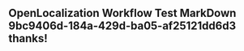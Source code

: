 <properties
ms.topic="hero-topic"
ms.test1="hero-topic"
ms.test2="test"/>

## OpenLocalization Workflow Test MarkDown 9bc9406d-184a-429d-ba05-af25121dd6d3 thanks!
